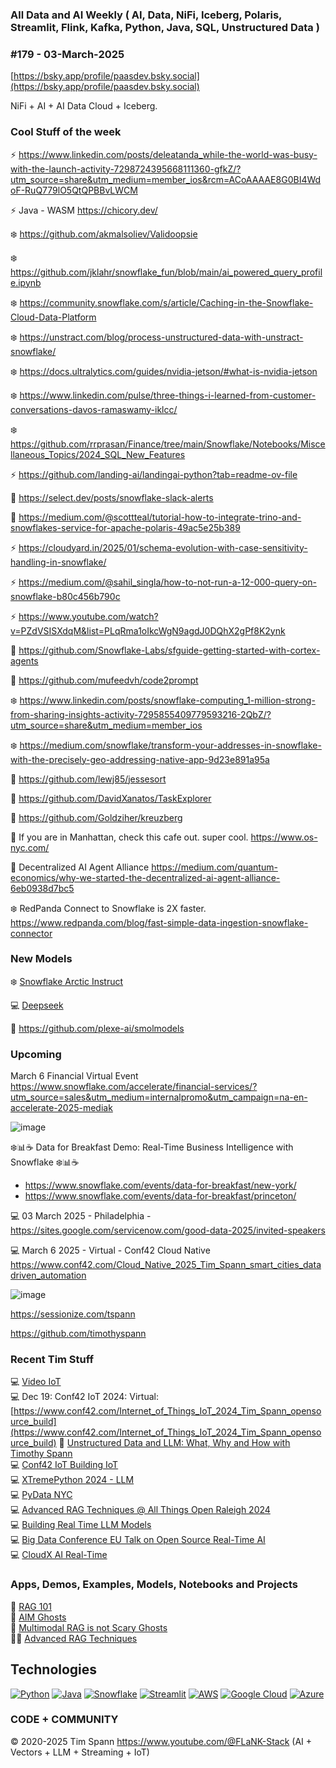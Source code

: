###  All Data and AI Weekly ( AI, Data, NiFi, Iceberg, Polaris, Streamlit, Flink, Kafka, Python, Java, SQL, Unstructured Data )  
### #179 - 03-March-2025

[https://bsky.app/profile/paasdev.bsky.social](https://bsky.app/profile/paasdev.bsky.social)

NiFi + AI + AI Data Cloud + Iceberg.



### Cool Stuff of the week

⚡️ https://www.linkedin.com/posts/deleatanda_while-the-world-was-busy-with-the-launch-activity-7298724395668111360-gfkZ/?utm_source=share&utm_medium=member_ios&rcm=ACoAAAAE8G0BI4WdoF-RuQ779lO5QtQPBBvLWCM

⚡️ Java - WASM   https://chicory.dev/

❄️  https://github.com/akmalsoliev/Validoopsie

❄️  https://github.com/jklahr/snowflake_fun/blob/main/ai_powered_query_profile.ipynb


❄️  https://community.snowflake.com/s/article/Caching-in-the-Snowflake-Cloud-Data-Platform

❄️  https://unstract.com/blog/process-unstructured-data-with-unstract-snowflake/

❄️  https://docs.ultralytics.com/guides/nvidia-jetson/#what-is-nvidia-jetson

❄️  https://www.linkedin.com/pulse/three-things-i-learned-from-customer-conversations-davos-ramaswamy-iklcc/

❄️ https://github.com/rrprasan/Finance/tree/main/Snowflake/Notebooks/Miscellaneous_Topics/2024_SQL_New_Features


⚡️ https://github.com/landing-ai/landingai-python?tab=readme-ov-file

🚀 https://select.dev/posts/snowflake-slack-alerts

🚀 https://medium.com/@scottteal/tutorial-how-to-integrate-trino-and-snowflakes-service-for-apache-polaris-49ac5e25b389

⚡️ https://cloudyard.in/2025/01/schema-evolution-with-case-sensitivity-handling-in-snowflake/

⚡️ https://medium.com/@sahil_singla/how-to-not-run-a-12-000-query-on-snowflake-b80c456b790c

⚡️ https://www.youtube.com/watch?v=PZdVSISXdqM&list=PLqRma1oIkcWgN9agdJ0DQhX2gPf8K2ynk

🚀 https://github.com/Snowflake-Labs/sfguide-getting-started-with-cortex-agents

🚀 https://github.com/mufeedvh/code2prompt

❄️ https://www.linkedin.com/posts/snowflake-computing_1-million-strong-from-sharing-insights-activity-7295855409779593216-2QbZ/?utm_source=share&utm_medium=member_ios

❄️ https://medium.com/snowflake/transform-your-addresses-in-snowflake-with-the-precisely-geo-addressing-native-app-9d23e891a95a

🚀 https://github.com/lewj85/jessesort

🚀 https://github.com/DavidXanatos/TaskExplorer

🚀 https://github.com/Goldziher/kreuzberg

🚀 If you are in Manhattan, check this cafe out.   super cool.  https://www.os-nyc.com/

🚀 Decentralized AI Agent Alliance  https://medium.com/quantum-economics/why-we-started-the-decentralized-ai-agent-alliance-6eb0938d7bc5

❄️ RedPanda Connect to Snowflake is 2X faster.  https://www.redpanda.com/blog/fast-simple-data-ingestion-snowflake-connector



 
### New Models

❄️ [Snowflake Arctic Instruct](https://huggingface.co/Snowflake/snowflake-arctic-instruct)<br/>

💻 [Deepseek](https://huggingface.co/deepseek-ai/DeepSeek-R1)<br/>

🚀 https://github.com/plexe-ai/smolmodels


### Upcoming

March 6 Financial Virtual Event https://www.snowflake.com/accelerate/financial-services/?utm_source=sales&utm_medium=internalpromo&utm_campaign=na-en-accelerate-2025-mediak


![image](https://github.com/user-attachments/assets/14a882d7-1b4c-448b-9574-3749a1f45686)

❄️📊☕ Data for Breakfast Demo: Real-Time Business Intelligence with Snowflake ❄️📊☕ 

* https://www.snowflake.com/events/data-for-breakfast/new-york/
* https://www.snowflake.com/events/data-for-breakfast/princeton/
  

💻 03 March 2025 - Philadelphia - https://sites.google.com/servicenow.com/good-data-2025/invited-speakers <br/>

💻 March 6 2025 - Virtual - Conf42 Cloud Native https://www.conf42.com/Cloud_Native_2025_Tim_Spann_smart_cities_datadriven_automation




![image](https://github.com/user-attachments/assets/4d9314a0-92a9-4d77-bafd-668347f8e913)


https://sessionize.com/tspann


https://github.com/timothyspann



### Recent Tim Stuff

💻  [Video IoT](https://www.youtube.com/watch?v=Vgr1wnzxxB8&t=17s)<br/>
💻 Dec 19: Conf42 IoT 2024: Virtual: [https://www.conf42.com/Internet_of_Things_IoT_2024_Tim_Spann_opensource_build](https://www.conf42.com/Internet_of_Things_IoT_2024_Tim_Spann_opensource_build)
🐍 [Unstructured Data and LLM: What, Why and How with Timothy Spann](https://www.youtube.com/watch?v=v3Anx71WNm0)<br/>
💻 [Conf42 IoT Building IoT](https://www.slideshare.net/slideshow/conf42_iot_dec2024_building-iot-applications-with-open-source/274000426)<br/>
💻 [XTremePython 2024 - LLM](https://www.youtube.com/watch?v=26MeBw0OqoE&pp=ygUJVGltIFNwYW5u)<br/>
💻 [PyData NYC](https://www.youtube.com/watch?v=Y8ULCnhHikA&pp=ygUPIlRpbW90aHkgU3Bhbm4i)<br/>
💻 [Advanced RAG Techniques @ All Things Open Raleigh 2024](https://youtu.be/e4mYw6z5LlI?si=K2OmM0T3uuEolI7j)<br/>
💻 [Building Real Time LLM Models](https://www.youtube.com/watch?v=Y1JeOrJIoKI&pp=ygUPIlRpbW90aHkgU3Bhbm4i)<br/>
💻 [Big Data Conference EU Talk on Open Source Real-Time AI](https://www.slideshare.net/slideshow/2024nov20-bigdataeu-realtimeaiwithopensource/273466070)<br/>
💻 [CloudX AI Real-Time](https://www.slideshare.net/slideshow/tspann-2024-nov-cloudx-adding-generative-ai-to-real-time-streaming-pipelines/273315207)<br/>

### Apps, Demos, Examples, Models, Notebooks and Projects
🐍 [RAG 101](https://medium.com/@tspann/step-by-step-rag-101-with-milvus-813477a4e88d)<br/>
👻 [AIM Ghosts](https://github.com/tspannhw/AIM-Ghosts)<br/>
🤖 [Multimodal RAG is not Scary Ghosts](https://dzone.com/articles/multimodal-rag-is-not-scary-ghosts-are-scary)<br/>
✍🏼 [Advanced RAG Techniques](https://thenewstack.io/advanced-retrieval-augmented-generation-rag-techniques/)<br/>

## Technologies
[![Python](https://img.shields.io/badge/Python-3776AB?style=flat&logo=python&logoColor=white)](https://www.python.org/)
[![Java](https://img.shields.io/badge/Java-007396?style=flat&logo=java&logoColor=white)](https://www.java.com/)
[![Snowflake](https://img.shields.io/badge/Snowflake-666666?style=flat&logo=snowflake&logoColor=white)](https://www.snowflake.com/)
[![Streamlit](https://img.shields.io/badge/Streamlit-FF4F5A?style=flat&logo=streamlit&logoColor=white)](https://www.streamlit.io/)
[![AWS](https://img.shields.io/badge/AWS-232F3E?style=flat&logo=amazon-aws&logoColor=white)](https://aws.amazon.com/)
[![Google Cloud](https://img.shields.io/badge/Google%20Cloud-4285F4?style=flat&logo=google-cloud&logoColor=white)](https://cloud.google.com/)
[![Azure](https://img.shields.io/badge/Azure-0089D6?style=flat&logo=microsoft-azure&logoColor=white)](https://azure.microsoft.com/)

### CODE + COMMUNITY 
&copy; 2020-2025 Tim Spann  https://www.youtube.com/@FLaNK-Stack
(AI +  Vectors + LLM + Streaming + IoT)  

